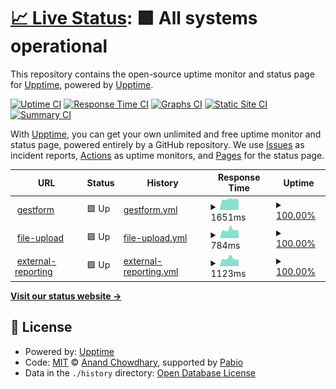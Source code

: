# [📈 Live Status](https://demo.upptime.js.org): <!--live status--> **🟩 All systems operational**

This repository contains the open-source uptime monitor and status page for [Upptime](https://upptime.js.org), powered by [Upptime](https://github.com/upptime/upptime).

[![Uptime CI](https://github.com/gestform-dev/upptime/workflows/Uptime%20CI/badge.svg)](https://github.com/gestform-dev/upptime/actions?query=workflow%3A%22Uptime+CI%22)
[![Response Time CI](https://github.com/gestform-dev/upptime/workflows/Response%20Time%20CI/badge.svg)](https://github.com/gestform-dev/upptime/actions?query=workflow%3A%22Response+Time+CI%22)
[![Graphs CI](https://github.com/gestform-dev/upptime/workflows/Graphs%20CI/badge.svg)](https://github.com/gestform-dev/upptime/actions?query=workflow%3A%22Graphs+CI%22)
[![Static Site CI](https://github.com/gestform-dev/upptime/workflows/Static%20Site%20CI/badge.svg)](https://github.com/gestform-dev/upptime/actions?query=workflow%3A%22Static+Site+CI%22)
[![Summary CI](https://github.com/gestform-dev/upptime/workflows/Summary%20CI/badge.svg)](https://github.com/gestform-dev/upptime/actions?query=workflow%3A%22Summary+CI%22)

With [Upptime](https://upptime.js.org), you can get your own unlimited and free uptime monitor and status page, powered entirely by a GitHub repository. We use [Issues](https://github.com/upptime/upptime/issues) as incident reports, [Actions](https://github.com/gestform-dev/upptime/actions) as uptime monitors, and [Pages](https://demo.upptime.js.org) for the status page.

<!--start: status pages-->
<!-- This summary is generated by Upptime (https://github.com/upptime/upptime) -->
<!-- Do not edit this manually, your changes will be overwritten -->
<!-- prettier-ignore -->
| URL | Status | History | Response Time | Uptime |
| --- | ------ | ------- | ------------- | ------ |
| <img alt="" src="https://icons.duckduckgo.com/ip3/www.gestform.com.ico" height="13"> [gestform](https://www.gestform.com/) | 🟩 Up | [gestform.yml](https://github.com/gestform-dev/upptime/commits/HEAD/history/gestform.yml) | <details><summary><img alt="Response time graph" src="./graphs/gestform/response-time-week.png" height="20"> 1651ms</summary><br><a href="https://gestform-dev.github.io/upptime/history/gestform"><img alt="Response time 1682" src="https://img.shields.io/endpoint?url=https%3A%2F%2Fraw.githubusercontent.com%2Fgestform-dev%2Fupptime%2FHEAD%2Fapi%2Fgestform%2Fresponse-time.json"></a><br><a href="https://gestform-dev.github.io/upptime/history/gestform"><img alt="24-hour response time 1386" src="https://img.shields.io/endpoint?url=https%3A%2F%2Fraw.githubusercontent.com%2Fgestform-dev%2Fupptime%2FHEAD%2Fapi%2Fgestform%2Fresponse-time-day.json"></a><br><a href="https://gestform-dev.github.io/upptime/history/gestform"><img alt="7-day response time 1651" src="https://img.shields.io/endpoint?url=https%3A%2F%2Fraw.githubusercontent.com%2Fgestform-dev%2Fupptime%2FHEAD%2Fapi%2Fgestform%2Fresponse-time-week.json"></a><br><a href="https://gestform-dev.github.io/upptime/history/gestform"><img alt="30-day response time 1682" src="https://img.shields.io/endpoint?url=https%3A%2F%2Fraw.githubusercontent.com%2Fgestform-dev%2Fupptime%2FHEAD%2Fapi%2Fgestform%2Fresponse-time-month.json"></a><br><a href="https://gestform-dev.github.io/upptime/history/gestform"><img alt="1-year response time 1682" src="https://img.shields.io/endpoint?url=https%3A%2F%2Fraw.githubusercontent.com%2Fgestform-dev%2Fupptime%2FHEAD%2Fapi%2Fgestform%2Fresponse-time-year.json"></a></details> | <details><summary><a href="https://gestform-dev.github.io/upptime/history/gestform">100.00%</a></summary><a href="https://gestform-dev.github.io/upptime/history/gestform"><img alt="All-time uptime 100.00%" src="https://img.shields.io/endpoint?url=https%3A%2F%2Fraw.githubusercontent.com%2Fgestform-dev%2Fupptime%2FHEAD%2Fapi%2Fgestform%2Fuptime.json"></a><br><a href="https://gestform-dev.github.io/upptime/history/gestform"><img alt="24-hour uptime 100.00%" src="https://img.shields.io/endpoint?url=https%3A%2F%2Fraw.githubusercontent.com%2Fgestform-dev%2Fupptime%2FHEAD%2Fapi%2Fgestform%2Fuptime-day.json"></a><br><a href="https://gestform-dev.github.io/upptime/history/gestform"><img alt="7-day uptime 100.00%" src="https://img.shields.io/endpoint?url=https%3A%2F%2Fraw.githubusercontent.com%2Fgestform-dev%2Fupptime%2FHEAD%2Fapi%2Fgestform%2Fuptime-week.json"></a><br><a href="https://gestform-dev.github.io/upptime/history/gestform"><img alt="30-day uptime 100.00%" src="https://img.shields.io/endpoint?url=https%3A%2F%2Fraw.githubusercontent.com%2Fgestform-dev%2Fupptime%2FHEAD%2Fapi%2Fgestform%2Fuptime-month.json"></a><br><a href="https://gestform-dev.github.io/upptime/history/gestform"><img alt="1-year uptime 100.00%" src="https://img.shields.io/endpoint?url=https%3A%2F%2Fraw.githubusercontent.com%2Fgestform-dev%2Fupptime%2FHEAD%2Fapi%2Fgestform%2Fuptime-year.json"></a></details>
| <img alt="" src="https://icons.duckduckgo.com/ip3/file-upload.gestform.com.ico" height="13"> [file-upload](https://file-upload.gestform.com/) | 🟩 Up | [file-upload.yml](https://github.com/gestform-dev/upptime/commits/HEAD/history/file-upload.yml) | <details><summary><img alt="Response time graph" src="./graphs/file-upload/response-time-week.png" height="20"> 784ms</summary><br><a href="https://gestform-dev.github.io/upptime/history/file-upload"><img alt="Response time 812" src="https://img.shields.io/endpoint?url=https%3A%2F%2Fraw.githubusercontent.com%2Fgestform-dev%2Fupptime%2FHEAD%2Fapi%2Ffile-upload%2Fresponse-time.json"></a><br><a href="https://gestform-dev.github.io/upptime/history/file-upload"><img alt="24-hour response time 762" src="https://img.shields.io/endpoint?url=https%3A%2F%2Fraw.githubusercontent.com%2Fgestform-dev%2Fupptime%2FHEAD%2Fapi%2Ffile-upload%2Fresponse-time-day.json"></a><br><a href="https://gestform-dev.github.io/upptime/history/file-upload"><img alt="7-day response time 784" src="https://img.shields.io/endpoint?url=https%3A%2F%2Fraw.githubusercontent.com%2Fgestform-dev%2Fupptime%2FHEAD%2Fapi%2Ffile-upload%2Fresponse-time-week.json"></a><br><a href="https://gestform-dev.github.io/upptime/history/file-upload"><img alt="30-day response time 812" src="https://img.shields.io/endpoint?url=https%3A%2F%2Fraw.githubusercontent.com%2Fgestform-dev%2Fupptime%2FHEAD%2Fapi%2Ffile-upload%2Fresponse-time-month.json"></a><br><a href="https://gestform-dev.github.io/upptime/history/file-upload"><img alt="1-year response time 812" src="https://img.shields.io/endpoint?url=https%3A%2F%2Fraw.githubusercontent.com%2Fgestform-dev%2Fupptime%2FHEAD%2Fapi%2Ffile-upload%2Fresponse-time-year.json"></a></details> | <details><summary><a href="https://gestform-dev.github.io/upptime/history/file-upload">100.00%</a></summary><a href="https://gestform-dev.github.io/upptime/history/file-upload"><img alt="All-time uptime 99.57%" src="https://img.shields.io/endpoint?url=https%3A%2F%2Fraw.githubusercontent.com%2Fgestform-dev%2Fupptime%2FHEAD%2Fapi%2Ffile-upload%2Fuptime.json"></a><br><a href="https://gestform-dev.github.io/upptime/history/file-upload"><img alt="24-hour uptime 100.00%" src="https://img.shields.io/endpoint?url=https%3A%2F%2Fraw.githubusercontent.com%2Fgestform-dev%2Fupptime%2FHEAD%2Fapi%2Ffile-upload%2Fuptime-day.json"></a><br><a href="https://gestform-dev.github.io/upptime/history/file-upload"><img alt="7-day uptime 100.00%" src="https://img.shields.io/endpoint?url=https%3A%2F%2Fraw.githubusercontent.com%2Fgestform-dev%2Fupptime%2FHEAD%2Fapi%2Ffile-upload%2Fuptime-week.json"></a><br><a href="https://gestform-dev.github.io/upptime/history/file-upload"><img alt="30-day uptime 99.57%" src="https://img.shields.io/endpoint?url=https%3A%2F%2Fraw.githubusercontent.com%2Fgestform-dev%2Fupptime%2FHEAD%2Fapi%2Ffile-upload%2Fuptime-month.json"></a><br><a href="https://gestform-dev.github.io/upptime/history/file-upload"><img alt="1-year uptime 99.57%" src="https://img.shields.io/endpoint?url=https%3A%2F%2Fraw.githubusercontent.com%2Fgestform-dev%2Fupptime%2FHEAD%2Fapi%2Ffile-upload%2Fuptime-year.json"></a></details>
| <img alt="" src="https://icons.duckduckgo.com/ip3/dbtool-external.gestform.com.ico" height="13"> [external-reporting](https://dbtool-external.gestform.com/) | 🟩 Up | [external-reporting.yml](https://github.com/gestform-dev/upptime/commits/HEAD/history/external-reporting.yml) | <details><summary><img alt="Response time graph" src="./graphs/external-reporting/response-time-week.png" height="20"> 1123ms</summary><br><a href="https://gestform-dev.github.io/upptime/history/external-reporting"><img alt="Response time 1188" src="https://img.shields.io/endpoint?url=https%3A%2F%2Fraw.githubusercontent.com%2Fgestform-dev%2Fupptime%2FHEAD%2Fapi%2Fexternal-reporting%2Fresponse-time.json"></a><br><a href="https://gestform-dev.github.io/upptime/history/external-reporting"><img alt="24-hour response time 1148" src="https://img.shields.io/endpoint?url=https%3A%2F%2Fraw.githubusercontent.com%2Fgestform-dev%2Fupptime%2FHEAD%2Fapi%2Fexternal-reporting%2Fresponse-time-day.json"></a><br><a href="https://gestform-dev.github.io/upptime/history/external-reporting"><img alt="7-day response time 1123" src="https://img.shields.io/endpoint?url=https%3A%2F%2Fraw.githubusercontent.com%2Fgestform-dev%2Fupptime%2FHEAD%2Fapi%2Fexternal-reporting%2Fresponse-time-week.json"></a><br><a href="https://gestform-dev.github.io/upptime/history/external-reporting"><img alt="30-day response time 1188" src="https://img.shields.io/endpoint?url=https%3A%2F%2Fraw.githubusercontent.com%2Fgestform-dev%2Fupptime%2FHEAD%2Fapi%2Fexternal-reporting%2Fresponse-time-month.json"></a><br><a href="https://gestform-dev.github.io/upptime/history/external-reporting"><img alt="1-year response time 1188" src="https://img.shields.io/endpoint?url=https%3A%2F%2Fraw.githubusercontent.com%2Fgestform-dev%2Fupptime%2FHEAD%2Fapi%2Fexternal-reporting%2Fresponse-time-year.json"></a></details> | <details><summary><a href="https://gestform-dev.github.io/upptime/history/external-reporting">100.00%</a></summary><a href="https://gestform-dev.github.io/upptime/history/external-reporting"><img alt="All-time uptime 100.00%" src="https://img.shields.io/endpoint?url=https%3A%2F%2Fraw.githubusercontent.com%2Fgestform-dev%2Fupptime%2FHEAD%2Fapi%2Fexternal-reporting%2Fuptime.json"></a><br><a href="https://gestform-dev.github.io/upptime/history/external-reporting"><img alt="24-hour uptime 100.00%" src="https://img.shields.io/endpoint?url=https%3A%2F%2Fraw.githubusercontent.com%2Fgestform-dev%2Fupptime%2FHEAD%2Fapi%2Fexternal-reporting%2Fuptime-day.json"></a><br><a href="https://gestform-dev.github.io/upptime/history/external-reporting"><img alt="7-day uptime 100.00%" src="https://img.shields.io/endpoint?url=https%3A%2F%2Fraw.githubusercontent.com%2Fgestform-dev%2Fupptime%2FHEAD%2Fapi%2Fexternal-reporting%2Fuptime-week.json"></a><br><a href="https://gestform-dev.github.io/upptime/history/external-reporting"><img alt="30-day uptime 100.00%" src="https://img.shields.io/endpoint?url=https%3A%2F%2Fraw.githubusercontent.com%2Fgestform-dev%2Fupptime%2FHEAD%2Fapi%2Fexternal-reporting%2Fuptime-month.json"></a><br><a href="https://gestform-dev.github.io/upptime/history/external-reporting"><img alt="1-year uptime 100.00%" src="https://img.shields.io/endpoint?url=https%3A%2F%2Fraw.githubusercontent.com%2Fgestform-dev%2Fupptime%2FHEAD%2Fapi%2Fexternal-reporting%2Fuptime-year.json"></a></details>

<!--end: status pages-->

[**Visit our status website →**](https://demo.upptime.js.org)

## 📄 License

- Powered by: [Upptime](https://github.com/upptime/upptime)
- Code: [MIT](./LICENSE) © [Anand Chowdhary](https://anandchowdhary.com), supported by [Pabio](https://pabio.com)
- Data in the `./history` directory: [Open Database License](https://opendatacommons.org/licenses/odbl/1-0/)
